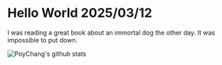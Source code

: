 # Hello World 2025/03/12

I was reading a great book about an immortal dog the other day. It was impossible to put down.

![PoyChang's github stats](https://github-readme-stats.vercel.app/api?username=poychang&show_icons=true&theme=dracula)
